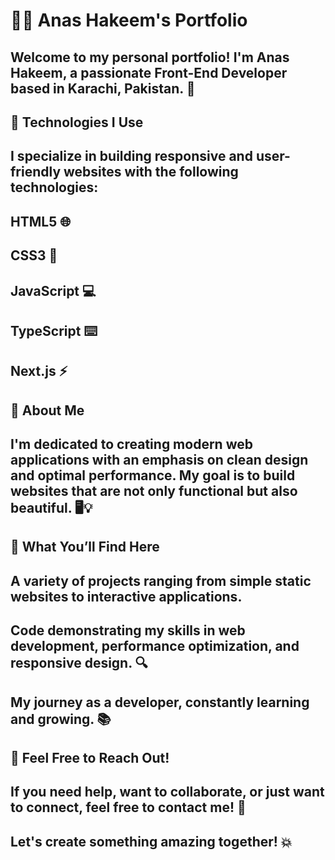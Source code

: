 # 👨‍💻 Anas Hakeem's Portfolio

## Welcome to my personal portfolio! I'm Anas Hakeem, a passionate Front-End Developer based in Karachi, Pakistan. 🚀

## 🔧 Technologies I Use

## I specialize in building responsive and user-friendly websites with the following technologies:

## HTML5 🌐
## CSS3 🎨
## JavaScript 💻
## TypeScript ⌨️
## Next.js ⚡
## 🚀 About Me
## I'm dedicated to creating modern web applications with an emphasis on clean design and optimal performance. My goal is to build websites that are not only functional but also beautiful. 🖥️💡

## 🌟 What You’ll Find Here
## A variety of projects ranging from simple static websites to interactive applications.
## Code demonstrating my skills in web development, performance optimization, and responsive design. 🔍
## My journey as a developer, constantly learning and growing. 📚
## 📢 Feel Free to Reach Out!
## If you need help, want to collaborate, or just want to connect, feel free to contact me! 📧
## Let's create something amazing together! 💥

